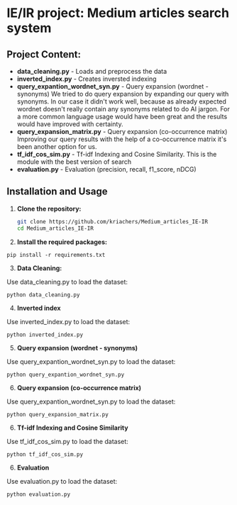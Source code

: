 # IE/IR project: Medium articles search system

## Project Content:

- **data_cleaning.py** - Loads and preprocess the data
- **inverted_index.py** - Creates inversted indexing
- **query_expantion_wordnet_syn.py** - Query expansion (wordnet - synonyms)
We tried to do query expansion by expanding our query with synonyms.
In our case it didn't work well, because as already expected wordnet doesn't really contain any synonyms related to do AI jargon. For a more common language usage would have been great and the results would have improved with certainty.
- **query_expansion_matrix.py** - Query expansion (co-occurrence matrix)
Improving our query results with the help of a co-occurrence matrix it's been another option for us.
- **tf_idf_cos_sim.py** - Tf-idf Indexing and Cosine Similarity. This is the module with the best version of search
- **evaluation.py** - Evaluation (precision, recall, f1_score, nDCG)

## Installation and Usage

1. **Clone the repository:**

   ```bash
   git clone https://github.com/kriachers/Medium_articles_IE-IR
   cd Medium_articles_IE-IR
   ```
   

2. **Install the required packages:**

```
pip install -r requirements.txt
```

3. **Data Cleaning:**

Use data_cleaning.py to load the dataset:
```
python data_cleaning.py
```

4. **Inverted index**

Use inverted_index.py to load the dataset:
```
python inverted_index.py
```

5. **Query expansion (wordnet - synonyms)**

Use query_expantion_wordnet_syn.py to load the dataset:
```
python query_expantion_wordnet_syn.py
```

6. **Query expansion (co-occurrence matrix)**

Use query_expantion_wordnet_syn.py to load the dataset:
```
python query_expansion_matrix.py
```

6. **Tf-idf Indexing and Cosine Similarity**

Use tf_idf_cos_sim.py to load the dataset:
```
python tf_idf_cos_sim.py
```

6. **Evaluation**

Use evaluation.py to load the dataset:
```
python evaluation.py
```


